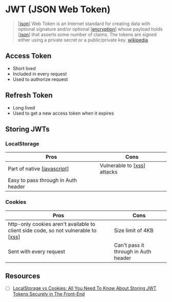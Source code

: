 # JWT (JSON Web Token)

> [[json]] Web Token is an Internet standard for creating data with optional signature and/or optional [[encryption]] whose payload holds [[json]] that asserts some number of claims. The tokens are signed either using a private secret or a public/private key. [wikipedia][1]

## Access Token

- Short lived
- Included in every request
- Used to authorize request

## Refresh Token

- Long lived
- Used to get a new access token when it expires

## Storing JWTs

### LocalStorage

| Pros                                | Cons                          |
| ----------------------------------- | ----------------------------- |
| Part of native [[javascript]]       | Vulnerable to [[xss]] attacks |
| Easy to pass through in Auth header |                               |

### Cookies

| Pros                                                                                 | Cons                                 |
| ------------------------------------------------------------------------------------ | ------------------------------------ |
| http-only cookies aren't available to client side code, so not vulnerable to [[xss]] | Size limit of 4KB                    |
| Sent with every request                                                              | Can't pass it through in Auth header |

## Resources

- [ ] [LocalStorage vs Cookies: All You Need To Know About Storing JWT Tokens Securely in The Front-End](https://dev.to/cotter/localstorage-vs-cookies-all-you-need-to-know-about-storing-jwt-tokens-securely-in-the-front-end-15id)

[1]: https://en.wikipedia.org/wiki/JSON_Web_Token

[//begin]: # "Autogenerated link references for markdown compatibility"
[encryption]: encryption "Encryption"
[javascript]: javascript "Javascript"
[xss]: xss "XSS"
[json]: json "Json"
[//end]: # "Autogenerated link references"
